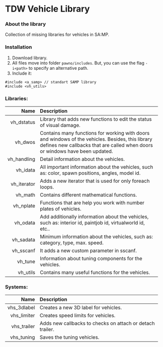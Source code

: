 # TDW Vehicle Library

### About the library
Collection of missing libraries for vehicles in SA:MP.

### Installation
1. Download library.
2. All files move into folder `pawno/includes`. But, you can use the flag `-i<path>` to specify an alternative path.
3. Include it:
```PAWN
#include <a_samp> // standart SAMP library
#include <vh_utils>
```

### Libraries:
| Name        | Description |
|------------:|:------------|
| vh_dstatus  | Library that adds new functions to edit the status of visual damage. |
| vh_dwos     | Contains many functions for working with doors and windows of the vehicles. Besides, this library defines new callbacks that are called when doors or windows have been updated. |
| vh_handling | Detail information about the vehicles. |
| vh_idata    | All important information about the vehicles, such as: color, spawn positions, angles, model id. |
| vh_iterator | Adds a new iterator that is used for only foreach loops. |
| vh_math     | Contains different mathematical functions. |
| vh_nplate   | Functions that are help you work with number plates of vehicles. |
| vh_odata    | Add additionally information about the vehicles, such as: interior id, paintjob id, virtualworld id, etc.. |
| vh_sadata   | Minimum information about the vehicles, such as: category, type, max. speed. |
| vh_sscanf   | It adds a new custom parameter in sscanf. |
| vh_tune     | Information about tuning components for the vehicles. |
| vh_utils    | Contains many useful functions for the vehicles. |

### Systems:
| Name        | Description |
|------------:|:------------|
| vhs_3dlabel | Creates a new 3D label for vehicles. |
| vhs_limiter | Creates speed limits for vehicles. |
| vhs_trailer | Adds new callbacks to checks on attach or detach trailer. |
| vhs_tuning  | Saves the tuning vehicles. |
